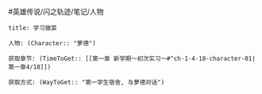 #英雄传说/闪之轨迹/笔记/人物
```ad-note
title: 学习做菜

人物: (Character:: "萝德")

获取章节: (TimeToGet:: [[第一章 新学期～初次实习～#^ch-1-4-18-character-01|第一章4/18]])

获取方式: (WayToGet:: "第一学生宿舍, 与萝德对话")

```
